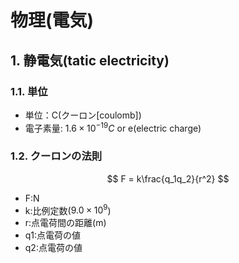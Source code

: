 # 物理(電気)

## 1. 静電気(tatic electricity)

### 1.1. 単位

- 単位：C(クーロン[coulomb])
- 電子素量: $1.6 \times 10^{-19} C$ or e(electric charge)

### 1.2. クーロンの法則

$$
F = k\frac{q_1q_2}{r^2}
$$

- F:N
- k:比例定数($9.0\times10^{9}$)
- r:点電荷間の距離(m)
- q1:点電荷の値
- q2:点電荷の値
